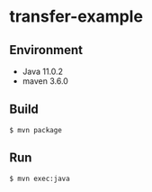 # transfer-example

## Environment

- Java 11.0.2
- maven 3.6.0

## Build

```
$ mvn package
```

## Run

```
$ mvn exec:java
```